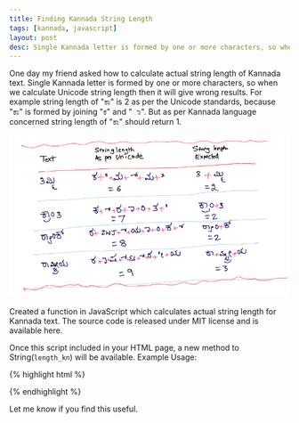 ```yaml
---
title: Finding Kannada String Length
tags: [kannada, javascript]
layout: post
desc: Single Kannada letter is formed by one or more characters, so when we calculate Unicode string length then it will give wrong results.
---
```

One day my friend asked how to calculate actual string length of Kannada text. Single Kannada letter is formed by one or more characters, so when we calculate Unicode string length then it will give wrong results. For example string length of "ಕಾ" is 2 as per the Unicode standards, because "ಕಾ" is formed by joining "ಕ" and "ಾ". But as per Kannada language concerned string length of "ಕಾ" should return 1.

![Examples](/photo/str_len_kannada.png)

Created a function in JavaScript which calculates actual string length for Kannada text. The source code is released under MIT license and is available here. 

Once this script included in your HTML page, a new method to String(`length_kn`) will be available. Example Usage:

{% highlight html %}
<!DOCTYPE html>
<html>
  <head>
    <meta >
    <script type="text/javascript" src="length_kn.js"></script>
  </head>
  <body>
    <script type="text/javascript">
    console.log("As per Unicode: ", "ತಿಮ್ಮಿ".length;
    console.log("New logic: ", "ತಿಮ್ಮಿ".length_kn());
    </script>
  </body>
</html>
{% endhighlight %}

Let me know if you find this useful. 
